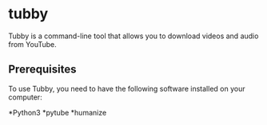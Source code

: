 # tubby

Tubby is a command-line tool that allows you to download videos and audio from YouTube.

## Prerequisites

To use Tubby, you need to have the following software installed on your computer:

*Python3
*pytube
*humanize
